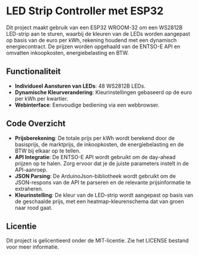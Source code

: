 # LED Strip Controller met ESP32

Dit project maakt gebruik van een ESP32 WROOM-32 om een WS2812B LED-strip aan te sturen, waarbij de kleuren van de LEDs worden aangepast op basis van de euro per kWh, rekening houdend met een dynamisch energiecontract. De prijzen worden opgehaald van de ENTSO-E API en omvatten inkoopkosten, energiebelasting en BTW.

## Functionaliteit

- **Individueel Aansturen van LEDs**: 48 WS2812B LEDs.
- **Dynamische Kleurverandering**: Kleurinstellingen gebaseerd op de euro per kWh per kwartier.
- **Webinterface**: Eenvoudige bediening via een webbrowser.

## Code Overzicht

- **Prijsberekening**: De totale prijs per kWh wordt berekend door de basisprijs, de marktprijs, de inkoopkosten, de energiebelasting en de BTW bij elkaar op te tellen.
- **API Integratie**: De ENTSO-E API wordt gebruikt om de day-ahead prijzen op te halen. Zorg ervoor dat je de juiste parameters instelt in de API-aanroep.
- **JSON Parsing**: De ArduinoJson-bibliotheek wordt gebruikt om de JSON-respons van de API te parseren en de relevante prijsinformatie te extraheren.
- **Kleurinstelling**: De kleur van de LED-strip wordt aangepast op basis van de geschaalde prijs, met een heatmap-kleurenschema dat van groen naar rood gaat.

## Licentie

Dit project is gelicentieerd onder de MIT-licentie. Zie het LICENSE bestand voor meer informatie.
